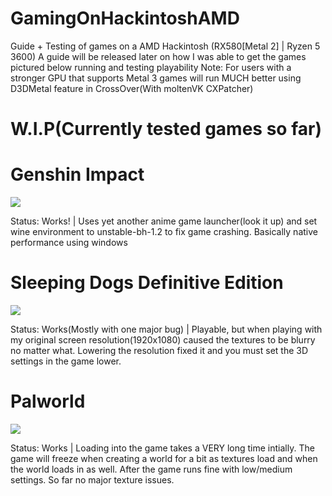 # GamingOnHackintoshAMD
Guide + Testing of games on a AMD Hackintosh (RX580[Metal 2] | Ryzen 5 3600)
A guide will be released later on how I was able to get the games pictured below running and testing playability
Note: For users with a stronger GPU that supports Metal 3 games will run MUCH better using D3DMetal feature in CrossOver(With moltenVK CXPatcher)

# W.I.P(Currently tested games so far)

# Genshin Impact

![](http://i.epvpimg.com/339jcab.jpg)

Status: Works! | Uses yet another anime game launcher(look it up) and set wine environment to unstable-bh-1.2 to fix game crashing. Basically native performance using windows

# Sleeping Dogs Definitive Edition

![](http://i.epvpimg.com/DEddaab.jpg)

Status: Works(Mostly with one major bug) | Playable, but when playing with my original screen resolution(1920x1080) caused the textures to be blurry no matter what. Lowering the resolution fixed it and you must set the 3D settings in the game lower. 

# Palworld

![](http://i.epvpimg.com/RPVEeab.jpg)

Status: Works | Loading into the game takes a VERY long time intially. The game will freeze when creating a world for a bit as textures load and when the world loads in as well. After the game runs fine with low/medium settings. So far no major texture issues.

